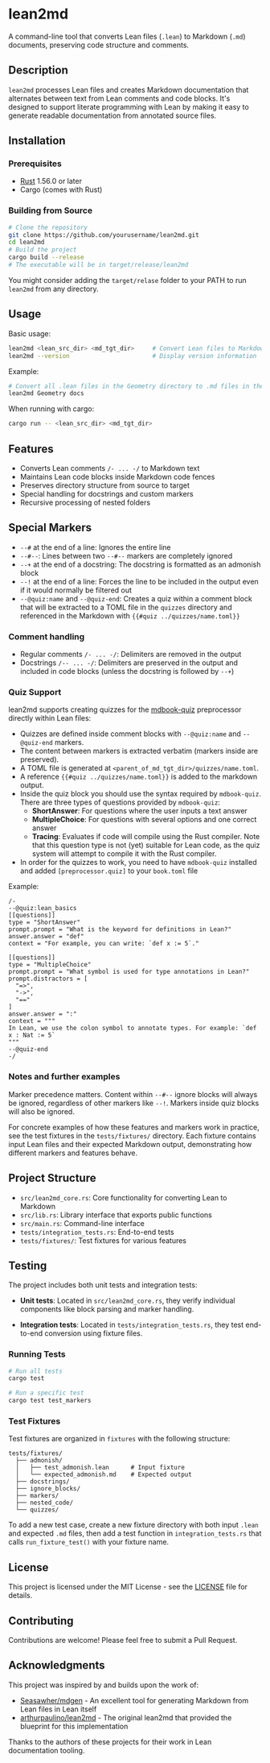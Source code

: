 # lean2md

A command-line tool that converts Lean files (`.lean`) to Markdown (`.md`) documents, preserving code structure and comments.

## Description

`lean2md` processes Lean files and creates Markdown documentation that alternates between text from Lean comments and code blocks. It's designed to support literate programming with Lean by making it easy to generate readable documentation from annotated source files.

## Installation

### Prerequisites

- [Rust](https://www.rust-lang.org/tools/install) 1.56.0 or later
- Cargo (comes with Rust)

### Building from Source

```bash
# Clone the repository
git clone https://github.com/yourusername/lean2md.git
cd lean2md
# Build the project
cargo build --release
# The executable will be in target/release/lean2md
```

You might consider adding the `target/relase` folder to your PATH to run `lean2md` from any directory.

## Usage

Basic usage:

```bash
lean2md <lean_src_dir> <md_tgt_dir>     # Convert Lean files to Markdown
lean2md --version                       # Display version information
```

Example:

```bash
# Convert all .lean files in the Geometry directory to .md files in the docs directory
lean2md Geometry docs
```

When running with cargo:

```bash
cargo run -- <lean_src_dir> <md_tgt_dir>
```

## Features

- Converts Lean comments `/- ... -/` to Markdown text
- Maintains Lean code blocks inside Markdown code fences
- Preserves directory structure from source to target
- Special handling for docstrings and custom markers
- Recursive processing of nested folders

## Special Markers

- `--#` at the end of a line: Ignores the entire line
- `--#--`: Lines between two `--#--` markers are completely ignored
- `--+`  at the end of a docstring: The docstring is formatted as an admonish block
- `--!` at the end of a line: Forces the line to be included in the output even if it would normally be filtered out
- `--@quiz:name` and `--@quiz-end`: Creates a quiz within a comment block that will be extracted to a TOML file in the `quizzes` directory and referenced in the Markdown with `{{#quiz ../quizzes/name.toml}}`

### Comment handling
- Regular comments `/- ... -/`: Delimiters are removed in the output
- Docstrings `/-- ... -/`: Delimiters are preserved in the output and included in code blocks (unless the docstring is followed by `--+`)

### Quiz Support

lean2md supports creating quizzes for the [mdbook-quiz](https://github.com/cognitive-engineering-lab/mdbook-quiz) preprocessor directly within Lean files:

- Quizzes are defined inside comment blocks with `--@quiz:name` and `--@quiz-end` markers.
- The content between markers is extracted verbatim (markers inside are preserved).
- A TOML file is generated at `<parent_of_md_tgt_dir>/quizzes/name.toml`.
- A reference `{{#quiz ../quizzes/name.toml}}` is added to the markdown output.
- Inside the quiz block you should use the syntax required by `mdbook-quiz`. There are three types of questions provided by `mdbook-quiz`:
  - **ShortAnswer**: For questions where the user inputs a text answer
  - **MultipleChoice**: For questions with several options and one correct answer
  - **Tracing**: Evaluates if code will compile using the Rust compiler. Note that this question type is not (yet) suitable for Lean code, as the quiz system will attempt to compile it with the Rust compiler.
- In order for the quizzes to work, you need to have `mdbook-quiz` installed and added `[preprocessor.quiz]` to your `book.toml` file

Example:
```lean
/-
--@quiz:lean_basics
[[questions]]
type = "ShortAnswer"
prompt.prompt = "What is the keyword for definitions in Lean?"
answer.answer = "def"
context = "For example, you can write: `def x := 5`."

[[questions]]
type = "MultipleChoice"
prompt.prompt = "What symbol is used for type annotations in Lean?"
prompt.distractors = [
  "=>",
  "->",
  "=="
]
answer.answer = ":"
context = """
In Lean, we use the colon symbol to annotate types. For example: `def x : Nat := 5`
"""
--@quiz-end
-/
```

### Notes and further examples

Marker precedence matters. Content within `--#--` ignore blocks will always be ignored, regardless of other markers like `--!`. Markers inside quiz blocks will also be ignored.

For concrete examples of how these features and markers work in practice, see the test fixtures in the `tests/fixtures/` directory. Each fixture contains input Lean files and their expected Markdown output, demonstrating how different markers and features behave.

## Project Structure

- `src/lean2md_core.rs`: Core functionality for converting Lean to Markdown
- `src/lib.rs`: Library interface that exports public functions
- `src/main.rs`: Command-line interface
- `tests/integration_tests.rs`: End-to-end tests
- `tests/fixtures/`: Test fixtures for various features

## Testing

The project includes both unit tests and integration tests:

- **Unit tests**: Located in `src/lean2md_core.rs`, they verify individual components like block parsing and marker handling.

- **Integration tests**: Located in `tests/integration_tests.rs`, they test end-to-end conversion using fixture files.

### Running Tests

```bash
# Run all tests
cargo test

# Run a specific test
cargo test test_markers
```

### Test Fixtures

Test fixtures are organized in `fixtures` with the following structure:

```
tests/fixtures/
  ├── admonish/
  │   ├── test_admonish.lean      # Input fixture
  │   └── expected_admonish.md    # Expected output
  ├── docstrings/
  ├── ignore_blocks/
  ├── markers/
  ├── nested_code/
  └── quizzes/
```

To add a new test case, create a new fixture directory with both input `.lean` and expected `.md` files, then add a test function in `integration_tests.rs` that calls `run_fixture_test()` with your fixture name.

## License

This project is licensed under the MIT License - see the [LICENSE](LICENSE) file for details.

## Contributing

Contributions are welcome! Please feel free to submit a Pull Request.

## Acknowledgments

This project was inspired by and builds upon the work of:

- [Seasawher/mdgen](https://github.com/Seasawher/mdgen) - An excellent tool for generating Markdown from Lean files in Lean itself
- [arthurpaulino/lean2md](https://github.com/arthurpaulino/lean2md) - The original lean2md that provided the blueprint for this implementation

Thanks to the authors of these projects for their work in Lean documentation tooling.
